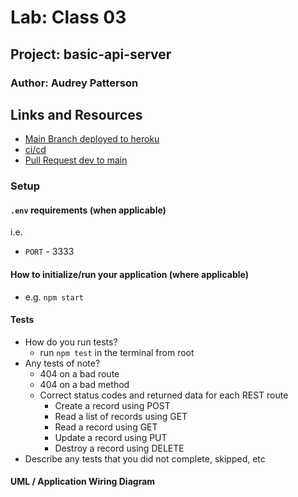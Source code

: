 # Lab: Class 03

## Project: basic-api-server

### Author: Audrey Patterson

## Links and Resources

- [Main Branch deployed to heroku](https://audrey-basic-api-server.herokuapp.com/)
- [ci/cd](https://github.com/arpatterson31/basic-api-server/actions)
- [Pull Request dev to main](https://github.com/arpatterson31/basic-api-server/pull/1)

### Setup

#### `.env` requirements (when applicable)

i.e.

- `PORT` - 3333

#### How to initialize/run your application (where applicable)

- e.g. `npm start`

#### Tests

- How do you run tests?
  - run `npm test` in the terminal from root
- Any tests of note?
  - 404 on a bad route
  - 404 on a bad method
  - Correct status codes and returned data for each REST route
    - Create a record using POST
    - Read a list of records using GET
    - Read a record using GET
    - Update a record using PUT
    - Destroy a record using DELETE
- Describe any tests that you did not complete, skipped, etc

#### UML / Application Wiring Diagram
